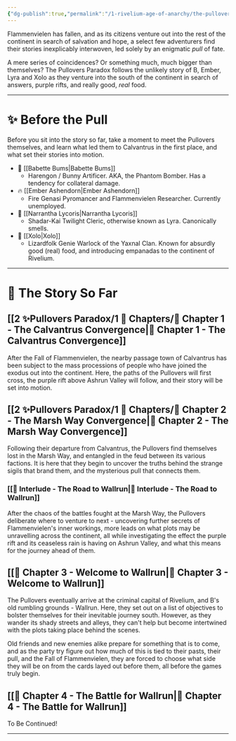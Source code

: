 ```yaml
---
{"dg-publish":true,"permalink":"/1-rivelium-age-of-anarchy/the-pullovers-paradox/","created":"2025-10-02T00:06:29.999+02:00","updated":"2025-10-03T15:06:49.930+02:00"}
---
```


Flammenvielen has fallen, and as its citizens venture out into the rest of the continent in search of salvation and hope, a select few adventurers find their stories inexplicably interwoven, led solely by an enigmatic *pull* of fate.

A mere series of coincidences? Or something much, much bigger than themselves? The Pullovers Paradox follows the unlikely story of B, Ember, Lyra and Xolo as they venture into the south of the continent in search of answers, purple rifts, and really good, *real* food.

- - - - 
# ✨ Before the Pull

Before you sit into the story so far, take a moment to meet the Pullovers themselves, and learn what led them to Calvantrus in the first place, and what set their stories into motion.

- 🐰 [[Babette Bums\|Babette Bums]]
	- Harengon / Bunny Artificer. AKA, the Phantom Bomber. Has a tendency for collateral damage.
- 🔥 [[Ember Ashendorn\|Ember Ashendorn]]
	- Fire Genasi Pyromancer and Flammenvielen Researcher. Currently unemployed.
- 💫 [[Narrantha Lycoris\|Narrantha Lycoris]]
	- Shadar-Kai Twilight Cleric, otherwise known as Lyra. Canonically smells.
- 🐊 [[Xolo\|Xolo]]
	- Lizardfolk Genie Warlock of the Yaxnal Clan. Known for absurdly good (real) food, and introducing empanadas to the continent of Rivelium.

- - - - 
# 📜 The Story So Far
## [[2 ✨Pullovers Paradox/1 📌 Chapters/📌 Chapter 1 - The Calvantrus Convergence\|📌 Chapter 1 - The Calvantrus Convergence]]

After the Fall of Flammenvielen, the nearby passage town of Calvantrus has been subject to the mass processions of people who have joined the exodus out into the continent. Here, the paths of the Pullovers will first cross, the purple rift above Ashrun Valley will follow, and their story will be set into motion.
## [[2 ✨Pullovers Paradox/1 📌 Chapters/📌 Chapter 2 - The Marsh Way Convergence\|📌 Chapter 2 - The Marsh Way Convergence]]

Following their departure from Calvantrus, the Pullovers find themselves lost in the Marsh Way, and entangled in the feud between its various factions. It is here that they begin to uncover the truths behind the strange sigils that brand them, and the mysterious pull that connects them. 
### [[📍 Interlude - The Road to Wallrun\|📍 Interlude - The Road to Wallrun]]

After the chaos of the battles fought at the Marsh Way, the Pullovers deliberate where to venture to next - uncovering further secrets of Flammenvielen's inner workings, more leads on what plots may be unravelling across the continent, all while investigating the effect the purple rift and its ceaseless rain is having on Ashrun Valley, and what this means for the journey ahead of them.
## [[📌 Chapter 3 - Welcome to Wallrun\|📌 Chapter 3 - Welcome to Wallrun]]

The Pullovers eventually arrive at the criminal capital of Rivelium, and B's old rumbling grounds - Wallrun. Here, they set out on a list of objectives to bolster themselves for their inevitable journey south. However, as they wander its shady streets and alleys, they can't help but become intertwined with the plots taking place behind the scenes. 

Old friends and new enemies alike prepare for something that is to come, and as the party try figure out how much of this is tied to their pasts, their pull, and the Fall of Flammenvielen, they are forced to choose what side they will be on from the cards layed out before them, all before the games truly begin.
## [[📌 Chapter 4 - The Battle for Wallrun\|📌 Chapter 4 - The Battle for Wallrun]]

To Be Continued!

- - - - - 





